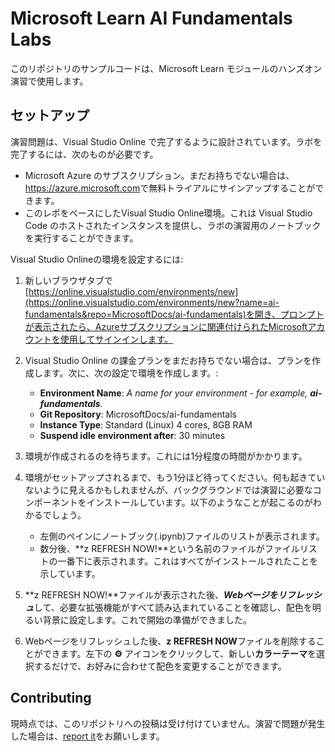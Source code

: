 # Microsoft Learn AI Fundamentals Labs

このリポジトリのサンプルコードは、Microsoft Learn モジュールのハンズオン演習で使用します。


## セットアップ

演習問題は、Visual Studio Online で完了するように設計されています。ラボを完了するには、次のものが必要です。

- Microsoft Azure のサブスクリプション。まだお持ちでない場合は、<a href ='https://azure.microsoft.com' target='_blank'>https://azure.microsoft.com</a>で無料トライアルにサインアップすることができます。
- このレポをベースにしたVisual Studio Online環境。これは Visual Studio Code のホストされたインスタンスを提供し、ラボの演習用のノートブックを実行することができます。

Visual Studio Onlineの環境を設定するには:

1. 新しいブラウザタブで[https://online.visualstudio.com/environments/new](https://online.visualstudio.com/environments/new?name=ai-fundamentals&repo=MicrosoftDocs/ai-fundamentals)を開き、プロンプトが表示されたら、Azureサブスクリプションに関連付けられたMicrosoftアカウントを使用してサインインします。
2. Visual Studio Online の課金プランをまだお持ちでない場合は、プランを作成します。次に、次の設定で環境を作成します。:
    - **Environment Name**: *A name for your environment - for example, **ai-fundamentals**.*
    - **Git Repository**: MicrosoftDocs/ai-fundamentals
    - **Instance Type**: Standard (Linux) 4 cores, 8GB RAM
    - **Suspend idle environment after**: 30 minutes
3. 環境が作成されるのを待ちます。これには1分程度の時間がかかります。
4. 環境がセットアップされるまで、もう1分ほど待ってください。何も起きていないように見えるかもしれませんが、バックグラウンドでは演習に必要なコンポーネントをインストールしています。以下のようなことが起こるのがわかるでしょう。
    - 左側のペインにノートブック(.ipynb)ファイルのリストが表示されます。
    - 数分後、**z REFRESH NOW!**という名前のファイルがファイルリストの一番下に表示されます。これはすべてがインストールされたことを示しています。

5. **z REFRESH NOW!**ファイルが表示された後、***Webページをリフレッシュ***して、必要な拡張機能がすべて読み込まれていることを確認し、配色を明るい背景に設定します。これで開始の準備ができました。
6. Webページをリフレッシュした後、**z REFRESH NOW**ファイルを削除することができます。左下の **&#9881;** アイコンをクリックして、新しい**カラーテーマ**を選択するだけで、お好みに合わせて配色を変更することができます。

## Contributing

現時点では、このリポジトリへの投稿は受け付けていません。演習で問題が発生した場合は、[report it](https://docs.microsoft.com/learn/support/troubleshooting#report-feedback)をお願いします。
